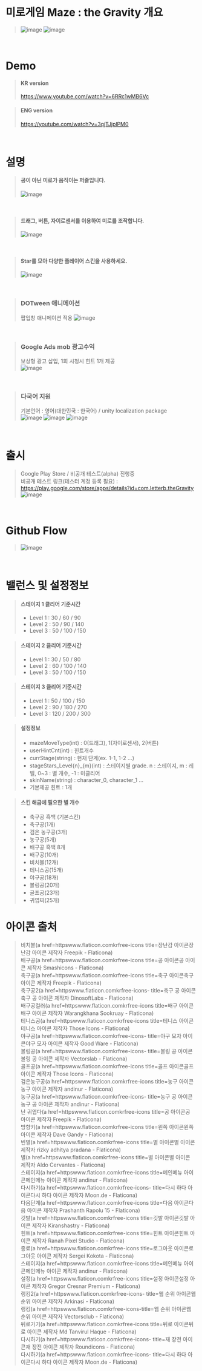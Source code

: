 # 미로게임 Maze : the Gravity 개요
> ![image](https://github.com/user-attachments/assets/bb8164e4-593c-4f93-b437-a0da51003e25)
> ![image](https://github.com/user-attachments/assets/c2b3b627-6610-4e6f-9aed-f58728666182)

<br/>

# Demo
> #### KR version
> https://www.youtube.com/watch?v=6RRc1wMB6Vc <br/>

> #### ENG version
> https://youtube.com/watch?v=3qjTJjplPM0 <br/>
<br/>

# 설명
> #### 공이 아닌 미로가 움직이는 퍼즐입니다. <br/>
> ![image](https://github.com/user-attachments/assets/a272ea6f-5bf9-4683-aa32-6dc540a661eb)

<br/>

> #### 드래그, 버튼, 자이로센서를 이용하여 미로를 조작합니다. <br/>
> ![image](https://github.com/user-attachments/assets/64f128f0-78c6-4e3e-9afa-89ac667e82e4)
<br/>

> #### Star를 모아 다양한 플레이어 스킨을 사용하세요.<br/>
> ![image](https://github.com/user-attachments/assets/a8f68508-1695-473e-83eb-ba5fa8e23978)

<br/>

> ### DOTween 애니메이션
> 팝업창 애니메이션 적용
> ![image](https://github.com/user-attachments/assets/90d97fa3-9869-4b69-9bb2-0d4238406369)

<br/>

> ### Google Ads mob 광고수익
> 보상형 광고 삽입, 1회 시청시 힌트 1개 제공<br/>
> ![image](https://github.com/user-attachments/assets/5f730a6c-1d5d-4ac4-a43a-922355b4a069)

<br/>

> ### 다국어 지원
> 기본언어 : 영어(대한민국 : 한국어)  / unity localization package<br/>
> ![image](https://github.com/user-attachments/assets/6ed121a3-cb0d-4ae7-a435-00290fc6b977)
> ![image](https://github.com/user-attachments/assets/27d48e25-e947-467b-8782-5a746580834e)
> ![image](https://github.com/user-attachments/assets/5fb97993-dffb-4e08-abc1-f51b5ab14180)



<br/>


# 출시
> Google Play Store / 비공개 테스트(alpha) 진행중<br/>
> 비공개 테스트 링크(테스터 계정 등록 필요) : https://play.google.com/store/apps/details?id=com.letterb.theGravity
> ![image](https://github.com/user-attachments/assets/ae3ade25-3684-4412-a559-177fb4ce4794)

<br/>

# Github Flow
> ![image](https://github.com/user-attachments/assets/a4e37cb8-aaf3-4574-95b7-3c09434bd0cc)
<br/>

# 밸런스 및 설정정보
> #### 스테이지 1 클리어 기준시간
> * Level 1 : 30 / 60 / 90
> * Level 2 : 50 / 90 / 140
> * Level 3 : 50 / 100 / 150<br/>

> #### 스테이지 2 클리어 기준시간
> * Level 1 : 30 / 50 / 80
> * Level 2 : 60 / 100 / 140
> * Level 3 : 50 / 100 / 150<br/>

> #### 스테이지 3 클리어 기준시간
> * Level 1 : 50 / 100 / 150
> * Level 2 : 90 / 180 / 270
> * Level 3 : 120 / 200 / 300<br/>

> #### 설정정보
> * mazeMoveType(int) : 0(드래그), 1(자이로센서), 2(버튼)
> * userHintCnt(int) : 힌트개수
> * currStage(string) : 현재 단계(ex. 1-1, 1-2 ...)
> * stageStars_Level{n}_{m}(int) : 스테이지별 grade. n : 스테이지, m : 레벨, 0~3 : 별 개수, -1 : 미클리어
> * skinName(string) : character_0, character_1 ...<br/>
> * 기본제공 힌트 : 1개



> #### 스킨 해금에 필요한 별 개수
> * 축구공 흑백 (기본스킨)
> * 축구공(1개)
> * 검은 농구공(3개)
> * 농구공(5개)
> * 배구공 흑백 8개
> * 배구공(10개)
> * 비치볼(12개)
> * 테니스공(15개)
> * 야구공(18개)
> * 볼링공(20개)
> * 골프공(23개)
> * 귀엽찌(25개)

# 아이콘 출처
> 비치볼(a href=httpswww.flaticon.comkrfree-icons title=장난감 아이콘장난감 아이콘 제작자 Freepik - Flaticona)<br/>
> 배구공(a href=httpswww.flaticon.comkrfree-icons title=공 아이콘공 아이콘 제작자 Smashicons - Flaticona)<br/>
> 축구공(a href=httpswww.flaticon.comkrfree-icons title=축구 아이콘축구 아이콘 제작자 Freepik - Flaticona)<br/>
> 축구공2(a href=httpswww.flaticon.comkrfree-icons- title=축구 공 아이콘축구 공 아이콘 제작자 DinosoftLabs - Flaticona)<br/>
> 배구공컬러(a href=httpswww.flaticon.comkrfree-icons title=배구 아이콘배구 아이콘 제작자 Warangkhana Sookruay - Flaticona)<br/>
> 테니스공(a href=httpswww.flaticon.comkrfree-icons title=테니스 아이콘테니스 아이콘 제작자 Those Icons - Flaticona)<br/>
> 야구공(a href=httpswww.flaticon.comkrfree-icons- title=야구 모자 아이콘야구 모자 아이콘 제작자 Good Ware - Flaticona)<br/>
> 볼링공(a href=httpswww.flaticon.comkrfree-icons- title=볼링 공 아이콘볼링 공 아이콘 제작자 Vectorslab - Flaticona)<br/>
> 골프공(a href=httpswww.flaticon.comkrfree-icons title=골프 아이콘골프 아이콘 제작자 Those Icons - Flaticona)<br/>
> 검은농구공(a href=httpswww.flaticon.comkrfree-icons title=농구 아이콘농구 아이콘 제작자 andinur - Flaticona)<br/>
> 농구공(a href=httpswww.flaticon.comkrfree-icons- title=농구 공 아이콘농구 공 아이콘 제작자 andinur - Flaticona)<br/>
> 난 귀엽다(a href=httpswww.flaticon.comkrfree-icons title=공 아이콘공 아이콘 제작자 Freepik - Flaticona)<br/>
> 방향키(a href=httpswww.flaticon.comkrfree-icons title=왼쪽 아이콘왼쪽 아이콘 제작자 Dave Gandy - Flaticona)<br/>
> 빈별(a href=httpswww.flaticon.comkrfree-icons title=별 아이콘별 아이콘 제작자 rizky adhitya pradana - Flaticona)<br/>
> 별(a href=httpswww.flaticon.comkrfree-icons title=별 아이콘별 아이콘 제작자 Aldo Cervantes - Flaticona)<br/>
> 스테이지(a href=httpswww.flaticon.comkrfree-icons title=메인메뉴 아이콘메인메뉴 아이콘 제작자 andinur - Flaticona)<br/>
> 다시하기(a href=httpswww.flaticon.comkrfree-icons- title=다시 하다 아이콘다시 하다 아이콘 제작자 Moon.de - Flaticona)<br/>
> 다음단계(a href=httpswww.flaticon.comkrfree-icons title=다음 아이콘다음 아이콘 제작자 Prashanth Rapolu 15 - Flaticona)<br/>
> 깃발(a href=httpswww.flaticon.comkrfree-icons title=깃발 아이콘깃발 아이콘 제작자 Kiranshastry - Flaticona)<br/>
> 힌트(a href=httpswww.flaticon.comkrfree-icons title=힌트 아이콘힌트 아이콘 제작자 Ranah Pixel Studio - Flaticona)<br/>
> 종료(a href=httpswww.flaticon.comkrfree-icons title=로그아웃 아이콘로그아웃 아이콘 제작자 Sergei Kokota - Flaticona)<br/>
> 스테이지(a href=httpswww.flaticon.comkrfree-icons title=메인메뉴 아이콘메인메뉴 아이콘 제작자 andinur - Flaticona)<br/>
> 설정(a href=httpswww.flaticon.comkrfree-icons title=설정 아이콘설정 아이콘 제작자 Gregor Cresnar Premium - Flaticona)<br/>
> 랭킹2(a href=httpswww.flaticon.comkrfree-icons- title=웹 순위 아이콘웹 순위 아이콘 제작자 Arkinasi - Flaticona)<br/>
> 랭킹(a href=httpswww.flaticon.comkrfree-icons-title=웹 순위 아이콘웹 순위 아이콘 제작자 Vectorsclub - Flaticona)<br/>
> 뒤로가기(a href=httpswww.flaticon.comkrfree-icons title=뒤로 아이콘뒤로 아이콘 제작자 Md Tanvirul Haque - Flaticona)<br/>
> 다시하기(a href=httpswww.flaticon.comkrfree-icons- title=재 장전 아이콘재 장전 아이콘 제작자 Roundicons - Flaticona)<br/>
> 다시하기(a href=httpswww.flaticon.comkrfree-icons- title=다시 하다 아이콘다시 하다 아이콘 제작자 Moon.de - Flaticona)<br/>
